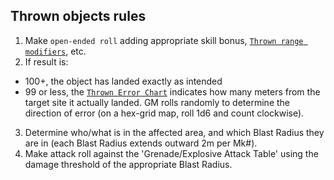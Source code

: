 ## Thrown objects rules

1) Make `open-ended roll` adding appropriate skill bonus, [`Thrown range modifiers`](https://drive.google.com/open?id=1cCzFDceY__dXSkT-jjuAQYZr5cL_3eVx), etc.
2) If result is:
- 100+, the object has landed exactly as intended
- 99 or less, the [`Thrown Error Chart`](https://drive.google.com/open?id=1WibO4MceRWPRDn1XJeM_quJJ2NYU0KAy) indicates how many meters from the target site it actually landed.
GM rolls randomly to determine the direction of error (on a hex-grid map, roll 1d6 and count clockwise).
3) Determine who/what is in the affected area, and which Blast Radius they are in (each Blast Radius extends outward 2m per Mk#).
4) Make attack roll against the 'Grenade/Explosive Attack Table' using the damage threshold of the appropriate Blast Radius.

